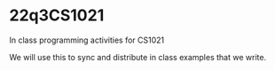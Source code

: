 # 22q3CS1021
In class programming activities for CS1021

We will use this to sync and distribute in class examples that we write.
